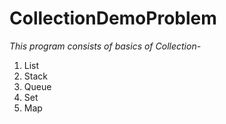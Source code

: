 # CollectionDemoProblem

*This program consists of basics of Collection-*
1) List
2) Stack
3) Queue
4) Set
5) Map
